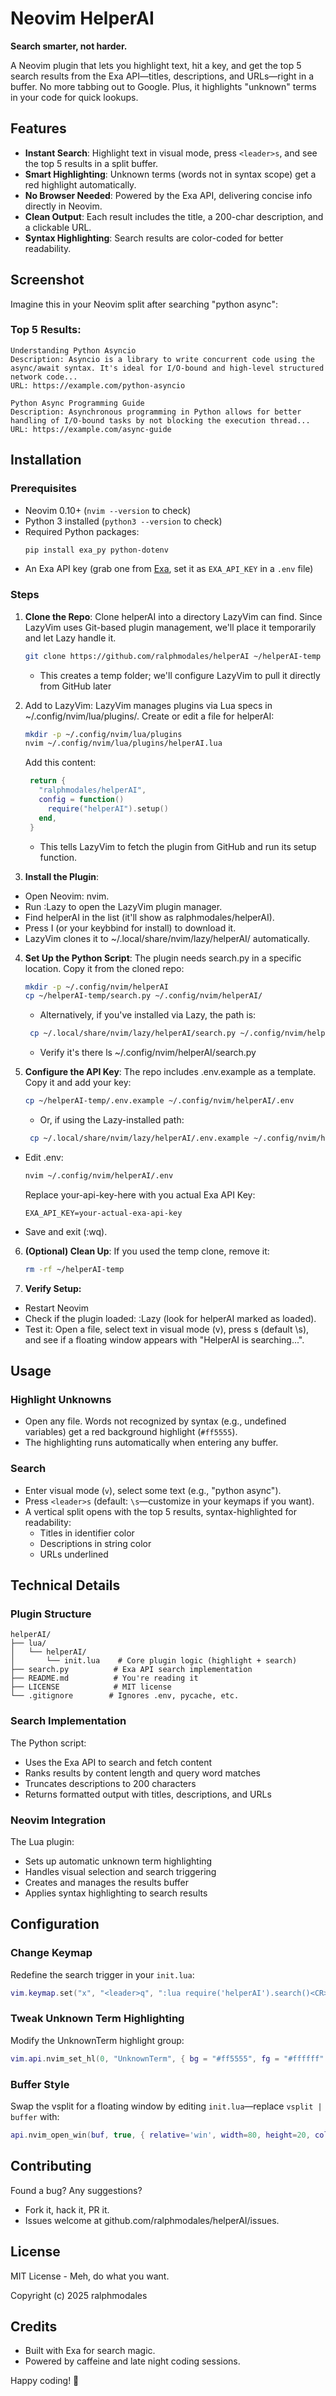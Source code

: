 # Neovim HelperAI

**Search smarter, not harder.**

A Neovim plugin that lets you highlight text, hit a key, and get the top 5 search results from the Exa API—titles, descriptions, and URLs—right in a buffer. No more tabbing out to Google. Plus, it highlights "unknown" terms in your code for quick lookups.

## Features

- **Instant Search**: Highlight text in visual mode, press `<leader>s`, and see the top 5 results in a split buffer.
- **Smart Highlighting**: Unknown terms (words not in syntax scope) get a red highlight automatically.
- **No Browser Needed**: Powered by the Exa API, delivering concise info directly in Neovim.
- **Clean Output**: Each result includes the title, a 200-char description, and a clickable URL.
- **Syntax Highlighting**: Search results are color-coded for better readability.

## Screenshot

Imagine this in your Neovim split after searching "python async":

### Top 5 Results:

```
Understanding Python Asyncio 
Description: Asyncio is a library to write concurrent code using the async/await syntax. It's ideal for I/O-bound and high-level structured network code...
URL: https://example.com/python-asyncio

Python Async Programming Guide
Description: Asynchronous programming in Python allows for better handling of I/O-bound tasks by not blocking the execution thread...
URL: https://example.com/async-guide
```

## Installation

### Prerequisites

- Neovim 0.10+ (`nvim --version` to check)
- Python 3 installed (`python3 --version` to check)
- Required Python packages:
  ```bash
  pip install exa_py python-dotenv
  ```
- An Exa API key (grab one from [Exa](https://exa.ai/), set it as `EXA_API_KEY` in a `.env` file)

### Steps

1. **Clone the Repo**: Clone helperAI into a directory LazyVim can find. Since LazyVim uses Git-based plugin management, we'll place it temporarily and let Lazy handle it.
   ```bash
   git clone https://github.com/ralphmodales/helperAI ~/helperAI-temp
   ```
   - This creates a temp folder; we'll configure LazyVim to pull it directly from GitHub later

2. Add to LazyVim: LazyVim manages plugins via Lua specs in ~/.config/nvim/lua/plugins/. Create or edit a file for helperAI:
   ```bash
   mkdir -p ~/.config/nvim/lua/plugins
   nvim ~/.config/nvim/lua/plugins/helperAI.lua
   ```
   Add this content:
   ```lua
    return {
      "ralphmodales/helperAI",
      config = function()
        require("helperAI").setup()
      end,
    }
   ```
   - This tells LazyVim to fetch the plugin from GitHub and run its setup function.

3. **Install the Plugin**:
  - Open Neovim: nvim.
  - Run :Lazy to open the LazyVim plugin manager.
  - Find helperAI in the list (it'll show as ralphmodales/helperAI).
  - Press I (or your keybbind for install) to download it.
  - LazyVim clones it to ~/.local/share/nvim/lazy/helperAI/ automatically.

4. **Set Up the Python Script**: The plugin needs search.py in a specific location. Copy it from the cloned repo:
   ```bash
   mkdir -p ~/.config/nvim/helperAI
   cp ~/helperAI-temp/search.py ~/.config/nvim/helperAI/
   ```
   - Alternatively, if you've installed via Lazy, the path is: 
   ```bash
    cp ~/.local/share/nvim/lazy/helperAI/search.py ~/.config/nvim/helperAI/
   ```
   - Verify it's there ls ~/.config/nvim/helperAI/search.py

5. **Configure the API Key**: The repo includes .env.example as a template. Copy it and add your key:
   ```bash
   cp ~/helperAI-temp/.env.example ~/.config/nvim/helperAI/.env
   ```
   - Or, if using the Lazy-installed path:
   ```bash
    cp ~/.local/share/nvim/lazy/helperAI/.env.example ~/.config/nvim/helperAI/.env
   ```
  - Edit .env:
    ```bash
    nvim ~/.config/nvim/helperAI/.env
    ```
      Replace your-api-key-here with you actual Exa API Key:
      ```text
      EXA_API_KEY=your-actual-exa-api-key
      ```
  - Save and exit (:wq).

6. **(Optional) Clean Up**: If you used the temp clone, remove it:
   ```bash
   rm -rf ~/helperAI-temp
   ```

7. **Verify Setup:**
  - Restart Neovim
  - Check if the plugin loaded: :Lazy (look for helperAI marked as loaded).
  - Test it: Open a file, select text in visual mode (v), press <leader>s (default \s), and see if a floating window appears with "HelperAI is searching...".
## Usage

### Highlight Unknowns
- Open any file. Words not recognized by syntax (e.g., undefined variables) get a red background highlight (`#ff5555`).
- The highlighting runs automatically when entering any buffer.

### Search
- Enter visual mode (`v`), select some text (e.g., "python async").
- Press `<leader>s` (default: `\s`—customize in your keymaps if you want).
- A vertical split opens with the top 5 results, syntax-highlighted for readability:
  - Titles in identifier color
  - Descriptions in string color
  - URLs underlined

## Technical Details

### Plugin Structure

```
helperAI/
├── lua/
│   └── helperAI/
│       └── init.lua    # Core plugin logic (highlight + search)
├── search.py          # Exa API search implementation
├── README.md          # You're reading it
├── LICENSE            # MIT license
└── .gitignore        # Ignores .env, pycache, etc.
```

### Search Implementation

The Python script:
- Uses the Exa API to search and fetch content
- Ranks results by content length and query word matches
- Truncates descriptions to 200 characters
- Returns formatted output with titles, descriptions, and URLs

### Neovim Integration

The Lua plugin:
- Sets up automatic unknown term highlighting
- Handles visual selection and search triggering
- Creates and manages the results buffer
- Applies syntax highlighting to search results

## Configuration

### Change Keymap
Redefine the search trigger in your `init.lua`:
```lua
vim.keymap.set("x", "<leader>q", ":lua require('helperAI').search()<CR>", { noremap = true, silent = true })
```

### Tweak Unknown Term Highlighting
Modify the UnknownTerm highlight group:
```lua
vim.api.nvim_set_hl(0, "UnknownTerm", { bg = "#ff5555", fg = "#ffffff" })
```

### Buffer Style
Swap the vsplit for a floating window by editing `init.lua`—replace `vsplit | buffer` with:
```lua
api.nvim_open_win(buf, true, { relative='win', width=80, height=20, col=10, row=10, border='single' })
```

## Contributing

Found a bug? Any suggestions? 

- Fork it, hack it, PR it.
- Issues welcome at github.com/ralphmodales/helperAI/issues.

## License

MIT License - Meh, do what you want.

Copyright (c) 2025 ralphmodales

## Credits

- Built with Exa for search magic.
- Powered by caffeine and late night coding sessions.

Happy coding! 🚀
